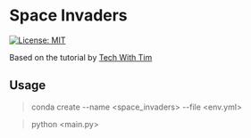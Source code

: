 # Space Invaders 
[![License: MIT](https://img.shields.io/badge/License-MIT-yellow.svg)](https://opensource.org/licenses/MIT)

Based on the tutorial by [Tech With Tim](https://www.youtube.com/watch?v=Q-__8Xw9KTM)

## Usage
> conda create --name <space_invaders> --file <env.yml>

> python <main.py>


